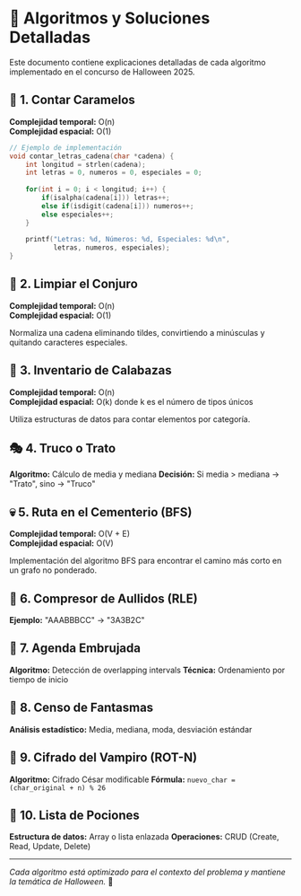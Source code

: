 # 🎯 Algoritmos y Soluciones Detalladas

Este documento contiene explicaciones detalladas de cada algoritmo implementado en el concurso de Halloween 2025.

## 🍬 1. Contar Caramelos
**Complejidad temporal:** O(n)  
**Complejidad espacial:** O(1)

```c
// Ejemplo de implementación
void contar_letras_cadena(char *cadena) {
    int longitud = strlen(cadena);
    int letras = 0, numeros = 0, especiales = 0;
    
    for(int i = 0; i < longitud; i++) {
        if(isalpha(cadena[i])) letras++;
        else if(isdigit(cadena[i])) numeros++;
        else especiales++;
    }
    
    printf("Letras: %d, Números: %d, Especiales: %d\n", 
           letras, numeros, especiales);
}
```

## 🧙 2. Limpiar el Conjuro
**Complejidad temporal:** O(n)  
**Complejidad espacial:** O(1)

Normaliza una cadena eliminando tildes, convirtiendo a minúsculas y quitando caracteres especiales.

## 🎃 3. Inventario de Calabazas
**Complejidad temporal:** O(n)  
**Complejidad espacial:** O(k) donde k es el número de tipos únicos

Utiliza estructuras de datos para contar elementos por categoría.

## 🎭 4. Truco o Trato
**Algoritmo:** Cálculo de media y mediana
**Decisión:** Si media > mediana → "Trato", sino → "Truco"

## 💀 5. Ruta en el Cementerio (BFS)
**Complejidad temporal:** O(V + E)  
**Complejidad espacial:** O(V)

Implementación del algoritmo BFS para encontrar el camino más corto en un grafo no ponderado.

## 🐺 6. Compresor de Aullidos (RLE)
**Ejemplo:** "AAABBBCC" → "3A3B2C"

## 📅 7. Agenda Embrujada
**Algoritmo:** Detección de overlapping intervals
**Técnica:** Ordenamiento por tiempo de inicio

## 👻 8. Censo de Fantasmas
**Análisis estadístico:** Media, mediana, moda, desviación estándar

## 🧛 9. Cifrado del Vampiro (ROT-N)
**Algoritmo:** Cifrado César modificable
**Fórmula:** `nuevo_char = (char_original + n) % 26`

## 🧪 10. Lista de Pociones
**Estructura de datos:** Array o lista enlazada
**Operaciones:** CRUD (Create, Read, Update, Delete)

---

*Cada algoritmo está optimizado para el contexto del problema y mantiene la temática de Halloween.* 🎃